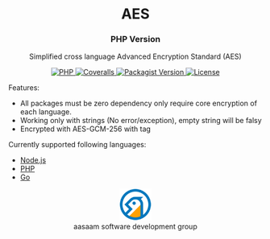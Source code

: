 <div align="center">
  <h1>
    AES
  </h1>
  <h3>
    PHP Version
  </h3>
  <p>
    Simplified cross language Advanced Encryption Standard (AES)
  </p>
  <p>
    <a href="https://github.com/aasaam/aes-php/actions/workflows/php.yml" target="_blank">
      <img src="https://github.com/aasaam/aes-php/actions/workflows/php.yml/badge.svg" alt="PHP" />
    </a>
    <a href="https://coveralls.io/github/aasaam/aes-php">
      <img alt="Coveralls" src="https://img.shields.io/coveralls/github/aasaam/aes-php">
    </a>
    <a href="https://packagist.org/packages/aasaam/aes" target="_blank">
      <img alt="Packagist Version" src="https://img.shields.io/packagist/v/aasaam/aes">
    </a>
    <a href="https://github.com/aasaam/aes-php/blob/master/LICENSE">
      <img alt="License" src="https://img.shields.io/github/license/aasaam/aes-php">
    </a>
  </p>
</div>

Features:

- All packages must be zero dependency only require core encryption of each language.
- Working only with strings (No error/exception), empty string will be falsy
- Encrypted with AES-GCM-256 with tag

Currently supported following languages:

- [Node.js](https://github.com/aasaam/aes-nodejs)
- [PHP](https://github.com/aasaam/aes-php)
- [Go](https://github.com/aasaam/aes-go)

<div>
  <p align="center">
    <a href="https://aasaam.com" title="aasaam software development group">
      <img alt="aasaam software development group" width="64" src="https://raw.githubusercontent.com/aasaam/information/master/logo/aasaam.svg">
    </a>
    <br />
    aasaam software development group
  </p>
</div>
